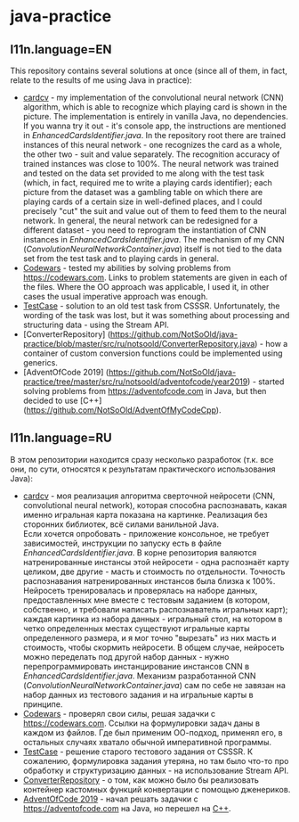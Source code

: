 # java-practice

## **l11n.language=EN**

This repository contains several solutions at once (since all of them, in fact, relate to the results of me using Java in practice):
- [cardcv](https://github.com/NotSoOld/java-practice/tree/master/src/ru/notsoold/cardcv) - my implementation of the convolutional neural network (CNN) algorithm, which is able to recognize which playing card is shown in the picture. The implementation is entirely in vanilla Java, no dependencies.
<br/>If you wanna try it out - it's console app, the instructions are mentioned in *EnhancedCardsIdentifier.java*. In the repository root there are trained instances of this neural network - one recognizes the card as a whole, the other two - suit and value separately. The recognition accuracy of trained instances was close to 100%.
The neural network was trained and tested on the data set provided to me along with the test task (which, in fact, required me to write a playing cards identifier); each picture from the dataset was a gambling table on which there are playing cards of a certain size in well-defined places, and I could precisely "cut" the suit and value out of them to feed them to the neural network. In general, the neural network can be redesigned for a different dataset - you need to reprogram the instantiation of CNN instances in *EnhancedCardsIdentifier.java*. The mechanism of my CNN (*ConvolutionNeuralNetworkContainer.java*) itself is not tied to the data set from the test task and to playing cards in general.
- [Codewars](https://github.com/NotSoOld/java-practice/tree/master/src/ru/notsoold/codewars) - tested my abilities by solving problems from https://codewars.com. Links to problem statements are given in each of the files. Where the OO approach was applicable, I used it, in other cases the usual imperative approach was enough.
- [TestCase](https://github.com/NotSoOld/java-practice/blob/master/src/ru/notsoold/TestCase.java) - solution to an old test task from CSSSR. Unfortunately, the wording of the task was lost, but it was something about processing and structuring data - using the Stream API.
- [ConverterRepository] (https://github.com/NotSoOld/java-practice/blob/master/src/ru/notsoold/ConverterRepository.java) - how a container of custom conversion functions could be implemented using generics.
- [AdventOfCode 2019] (https://github.com/NotSoOld/java-practice/tree/master/src/ru/notsoold/adventofcode/year2019) - started solving problems from https://adventofcode.com in Java, but then decided to use [C++] (https://github.com/NotSoOld/AdventOfMyCodeCpp).

## **l11n.language=RU**

В этом репозитории находится сразу несколько разработок (т.к. все они, по сути, относятся к результатам практического использования Java):
- [cardcv](https://github.com/NotSoOld/java-practice/tree/master/src/ru/notsoold/cardcv) - моя реализация алгоритма сверточной нейросети (CNN, convolutional neural network), которая способна распознавать, какая именно игральная карта показана на картинке. Реализация без сторонних библиотек, всё силами ванильной Java.
<br/>Если хочется опробовать - приложение консольное, не требует зависимостей, инструкции по запуску есть в файле *EnhancedCardsIdentifier.java*. В корне репозитория валяются натренированные инстансы этой нейросети - одна распознаёт карту целиком, две другие - масть и стоимость по отдельности. Точность распознавания натренированных инстансов была близка к 100%.
<br/>Нейросеть тренировалась и проверялась на наборе данных, предоставленных мне вместе с тестовым заданием (в котором, собственно, и требовали написать распознаватель игральных карт); каждая картинка из набора данных - игральный стол, на котором в четко определенных местах существуют игральные карты определенного размера, и я мог точно "вырезать" из них масть и стоимость, чтобы скормить нейросети. В общем случае, нейросеть можно переделать под другой набор данных - нужно перепрограммировать инстанцирование инстансов CNN в *EnhancedCardsIdentifier.java*. Механизм разработанной CNN (*ConvolutionNeuralNetworkContainer.java*) сам по себе не завязан на набор данных из тестового задания и на игральные карты в принципе. 
- [Codewars](https://github.com/NotSoOld/java-practice/tree/master/src/ru/notsoold/codewars) - проверял свои силы, решая задачки с https://codewars.com. Ссылки на формулировки задач даны в каждом из файлов. Где был применим ОО-подход, применял его, в остальных случаях хватало обычной императивной программы.
- [TestCase](https://github.com/NotSoOld/java-practice/blob/master/src/ru/notsoold/TestCase.java) - решение старого тестового задания от CSSSR. К сожалению, формулировка задания утеряна, но там было что-то про обработку и структуризацию данных - на использование Stream API.
- [ConverterRepository](https://github.com/NotSoOld/java-practice/blob/master/src/ru/notsoold/ConverterRepository.java) - о том, как можно было бы реализовать контейнер кастомных функций конвертации с помощью дженериков.
- [AdventOfCode 2019](https://github.com/NotSoOld/java-practice/tree/master/src/ru/notsoold/adventofcode/year2019) - начал решать задачки с https://adventofcode.com на Java, но перешел на [C++](https://github.com/NotSoOld/AdventOfMyCodeCpp).
